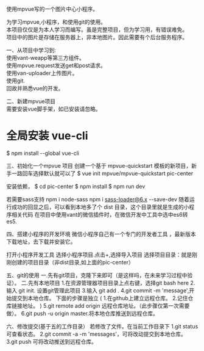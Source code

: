 使用mpvue写的一个图片中心小程序。  

为学习mpvue,小程序，和使用git的使用。  
本项目仅仅是为本人学习而编写。虽是完整项目，但为学习用，有错误难免。  
项目中的图片是存储在服务器上，非本地图片。因此需要有个后台服务程序。

一、从项目中学习到:  
使用vant-weapp等第三方组件。  
使用mpvue.request发送get和post请求。  
使用van-uploader上传图片。  
使用git.  
回故并熟悉vue的开发。  

二、新建mpvue项目  
需要安装vue脚手架，如已安装请忽略。
# 全局安装 vue-cli
$ npm install --global vue-cli

三、初始化一个mpvue 项目
创建一个基于 mpvue-quickstart 模板的新项目，新手一路回车选择默认就可以了
$ vue init mpvue/mpvue-quickstart pic-center

安装依赖，
$ cd pic-center
$ npm install
$ npm run dev

若需要sass支持
npm i node-sass
npm i sass-loader@6.x --save-dev
随着运行成功的回显之后，可以看到本地多了个 dist 目录，这个目录里就是生成的小程序相关代码
在项目中使用vant的微信插件时，在微信开发中工具中选中es6转es5.

四、搭建小程序的开发环境
微信小程序自己有一个专门的开发者工具 ，最新版本下载地址，去下载并安装它。

打开小程序开发工具
选择小程序项目.点击+,选择导入项目
    选择项目目录：就是刚刚创建的项目目录（非dist目录,如上面的pic-center）


五、git的使用
一.先有git项目，克隆下来即可（是这样吗，在未来学习过程中验证）。
二.先有本地项目
1.在资源管理器项目目录上点右键，选择git bash here
2.输入 git init. 设置git管理此项目
3.输入 git add .
4.git commit -m 'message',开始提交到本地仓库。
下面的步骤是独立
(
1.在github上建立远程仓库。
2.记住仓库链接地址。
)
5.git remote add origin 远程仓库地址。（此步骤仅第一次需要做）。
6.git push -u origin master.将本地仓库推送到远程仓库。

六、修改提交(基于五的工作目录）
若修改了文件。在当前工作目录下
1.git status	可查看状态。
2.git commit -a -m 'messages'，可将改动提交到本地仓库。
3.git push	可将改动推送到远程仓库。